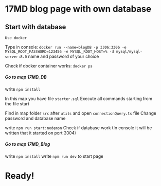 # 17MD blog page with own database

## Start with database

`Use docker`

Type in console:
`docker run --name=blogDB -p 3306:3306 -e MYSQL_ROOT_PASSWORD=123456 -e MYSQL_ROOT_HOST=% -d mysql/mysql-server:8.0`
name and password of your choice

Check if docker container works:
`docker ps`

##### Go to map 17MD_DB

write `npm install`

In this map you have file `starter.sql`
Execute all commands starting from the file start

Find in map folder `src` after `utils` and open `connectionQuery.ts` file
Change password and database name

write `npm run start:nodemon`
Check if database work (In console it will be written that it started on port 3004)

##### Go to map 17MD_Blog
write `npm install`
write `npm run dev` to start page



# Ready!
